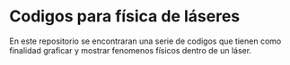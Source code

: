 # Codigos para física de láseres

En este repositorio se encontraran una serie de codigos que tienen como finalidad graficar y mostrar fenomenos físicos dentro de un láser. 
